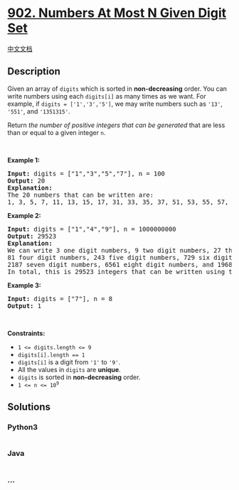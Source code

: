 # [902. Numbers At Most N Given Digit Set](https://leetcode.com/problems/numbers-at-most-n-given-digit-set)

[中文文档](/solution/0900-0999/0902.Numbers%20At%20Most%20N%20Given%20Digit%20Set/README.md)

## Description

<p>Given an array of <code>digits</code> which is sorted in <strong>non-decreasing</strong> order. You can write numbers using each <code>digits[i]</code> as many times as we want. For example, if <code>digits = [&#39;1&#39;,&#39;3&#39;,&#39;5&#39;]</code>, we may write numbers such as <code>&#39;13&#39;</code>, <code>&#39;551&#39;</code>, and <code>&#39;1351315&#39;</code>.</p>

<p>Return <em>the number of positive integers that can be generated </em>that are less than or equal to a given integer <code>n</code>.</p>

<p>&nbsp;</p>
<p><strong>Example 1:</strong></p>

<pre>
<strong>Input:</strong> digits = [&quot;1&quot;,&quot;3&quot;,&quot;5&quot;,&quot;7&quot;], n = 100
<strong>Output:</strong> 20
<strong>Explanation: </strong>
The 20 numbers that can be written are:
1, 3, 5, 7, 11, 13, 15, 17, 31, 33, 35, 37, 51, 53, 55, 57, 71, 73, 75, 77.
</pre>

<p><strong>Example 2:</strong></p>

<pre>
<strong>Input:</strong> digits = [&quot;1&quot;,&quot;4&quot;,&quot;9&quot;], n = 1000000000
<strong>Output:</strong> 29523
<strong>Explanation: </strong>
We can write 3 one digit numbers, 9 two digit numbers, 27 three digit numbers,
81 four digit numbers, 243 five digit numbers, 729 six digit numbers,
2187 seven digit numbers, 6561 eight digit numbers, and 19683 nine digit numbers.
In total, this is 29523 integers that can be written using the digits array.
</pre>

<p><strong>Example 3:</strong></p>

<pre>
<strong>Input:</strong> digits = [&quot;7&quot;], n = 8
<strong>Output:</strong> 1
</pre>

<p>&nbsp;</p>
<p><strong>Constraints:</strong></p>

<ul>
	<li><code>1 &lt;= digits.length &lt;= 9</code></li>
	<li><code>digits[i].length == 1</code></li>
	<li><code>digits[i]</code> is a digit from&nbsp;<code>&#39;1&#39;</code>&nbsp;to <code>&#39;9&#39;</code>.</li>
	<li>All the values in&nbsp;<code>digits</code> are <strong>unique</strong>.</li>
	<li><code>digits</code> is sorted in&nbsp;<strong>non-decreasing</strong> order.</li>
	<li><code>1 &lt;= n &lt;= 10<sup>9</sup></code></li>
</ul>

## Solutions

<!-- tabs:start -->

### **Python3**

```python


```

### **Java**

```java


```

### **...**

```


```

<!-- tabs:end -->
